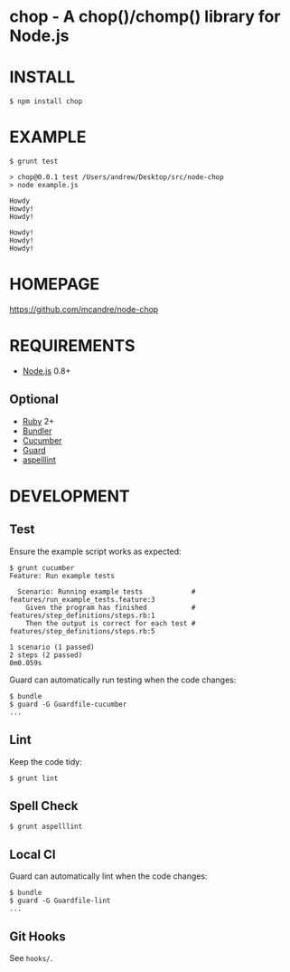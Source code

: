 # chop - A chop()/chomp() library for Node.js

# INSTALL

```
$ npm install chop
```

# EXAMPLE

```
$ grunt test

> chop@0.0.1 test /Users/andrew/Desktop/src/node-chop
> node example.js

Howdy
Howdy!
Howdy!

Howdy!
Howdy!
Howdy!
```

# HOMEPAGE

https://github.com/mcandre/node-chop

# REQUIREMENTS

* [Node.js](http://nodejs.org/) 0.8+

## Optional

* [Ruby](https://www.ruby-lang.org/) 2+
* [Bundler](http://bundler.io/)
* [Cucumber](http://cukes.info/)
* [Guard](http://guardgem.org/)
* [aspelllint](https://github.com/mcandre/aspelllint)

# DEVELOPMENT

## Test

Ensure the example script works as expected:

    $ grunt cucumber
    Feature: Run example tests

      Scenario: Running example tests            # features/run_example_tests.feature:3
        Given the program has finished           # features/step_definitions/steps.rb:1
        Then the output is correct for each test # features/step_definitions/steps.rb:5

    1 scenario (1 passed)
    2 steps (2 passed)
    0m0.059s

Guard can automatically run testing when the code changes:

    $ bundle
    $ guard -G Guardfile-cucumber
    ...

## Lint

Keep the code tidy:

    $ grunt lint

## Spell Check

    $ grunt aspelllint

## Local CI

Guard can automatically lint when the code changes:

    $ bundle
    $ guard -G Guardfile-lint
    ...

## Git Hooks

See `hooks/`.
